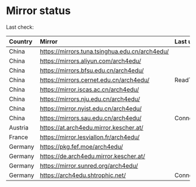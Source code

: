 <script src="./time.js"></script>
# Mirror status
Last check: <script type="text/javascript">localize(1756588803.143235);</script>

|Country|Mirror|Last update|
|:------|:-----|:----------|
|China|https://mirrors.tuna.tsinghua.edu.cn/arch4edu/|<script type="text/javascript">localize(1756536357);</script>|
|China|https://mirrors.aliyun.com/arch4edu/|<script type="text/javascript">localize(1756536357);</script>|
|China|https://mirrors.bfsu.edu.cn/arch4edu/|<script type="text/javascript">localize(1756536357);</script>|
|China|https://mirrors.cernet.edu.cn/arch4edu/|ReadTimeout|
|China|https://mirror.iscas.ac.cn/arch4edu/|<script type="text/javascript">localize(1756536357);</script>|
|China|https://mirrors.nju.edu.cn/arch4edu/|<script type="text/javascript">localize(1756492697);</script>|
|China|https://mirror.nyist.edu.cn/arch4edu/|<script type="text/javascript">localize(1756536357);</script>|
|China|https://mirrors.sau.edu.cn/arch4edu/|ConnectionError|
|Austria|https://at.arch4edu.mirror.kescher.at/|<script type="text/javascript">localize(1756104457);</script>|
|France|https://mirror.lesviallon.fr/arch4edu/|<script type="text/javascript">localize(1756536357);</script>|
|Germany|https://pkg.fef.moe/arch4edu/|<script type="text/javascript">localize(1756104457);</script>|
|Germany|https://de.arch4edu.mirror.kescher.at/|<script type="text/javascript">localize(1756104457);</script>|
|Germany|https://mirror.sunred.org/arch4edu/|<script type="text/javascript">localize(1756536357);</script>|
|Germany|https://arch4edu.shtrophic.net/|ConnectionError|

<script src="./tablefilter/tablefilter.js"></script>
<script src="./table.js"></script>